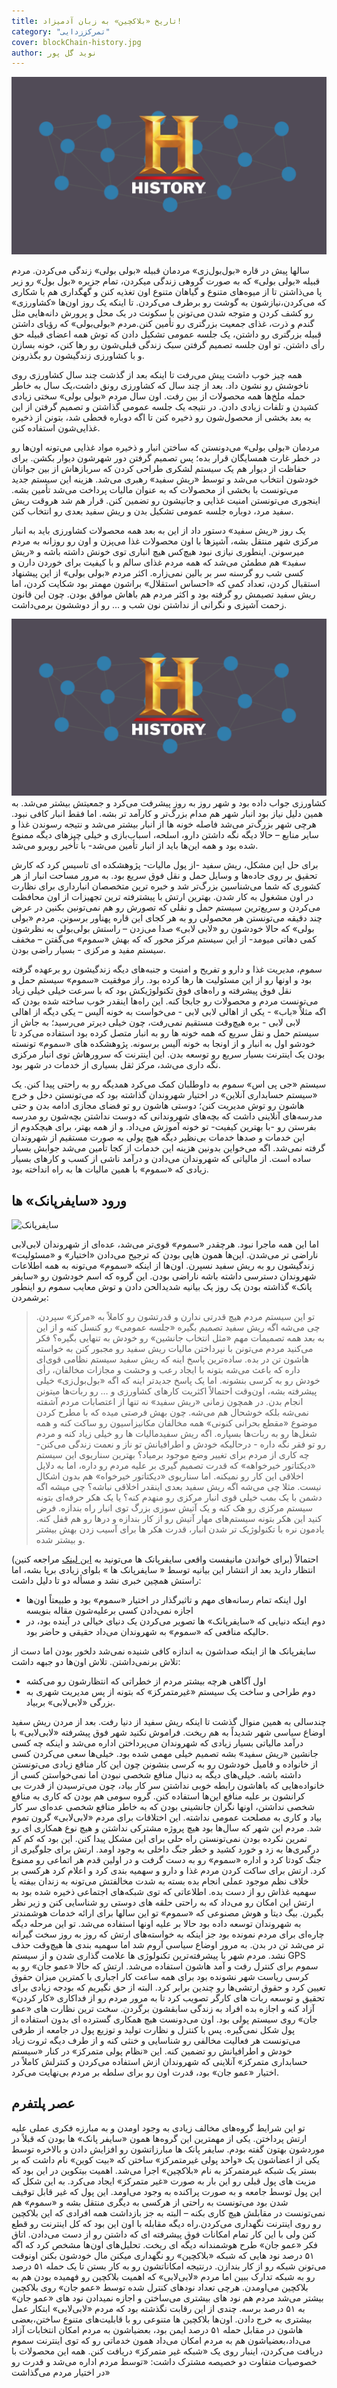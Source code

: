 ```yaml
---
title: تاریخ «بلاکچین» به زبان آدمیزاد!
category: "تمرکززدایی"
cover: blockChain-history.jpg
author: نوید گل‌ پور
---
```


![تاریخ بلاکچین به زبان آدمیزاد!](blockChain-history.jpg)

سالها پیش در قاره «بول‌بول‌زی» مردمان قبیله «بولی بولی» زندگی می‌کردن. مردم قبیله «بولی بولی» که به صورت گروهی زندگی میکردن، تمام جزیره «بول بول» رو زیر پا می‌ذاشتن تا از میوه‌های متنوع و گیاهان متنوع اون تغذیه کنن و گهگداری هم با شکاری که می‌کردن،‌نیازشون به گوشت رو برطرف می‌کردن. تا اینکه یک روز اون‌ها «کشاورزی» رو کشف کردن و متوجه شدن می‌تونن با سکونت در یک محل و پرورش دانه‌هایی مثل گندم و ذرت، غذای جمعیت بزرگتری رو تأمین کنن.مردم «بولی‌بولی» که رؤیای داشتن قبیله بزرگتری رو داشتن،‌ یک جلسه عمومی تشکیل دادن که توش همه اعضای قبیله حق رأی داشتن. تو اون جلسه تصمیم گرفتن سبک زندگی قبلی‌شون رو رها کنن،‌ خونه بسازن و با کشاورزی زندگیشون رو بگذرونن.

همه چیز خوب داشت پیش می‌رفت تا اینکه بعد از گذشت چند سال کشاورزی روی ناخوشش رو نشون داد. بعد از چند سال که کشاورزی رونق داشت،یک سال به خاطر حمله ملخ‌ها همه محصولات از بین رفت. اون سال مردم «بولی بولی» سختی زیادی کشیدن و تلفات زیادی دادن. در نتیجه یک جلسه عمومی گذاشتن و تصمیم گرفتن از این به بعد بخشی از محصول‌شون رو ذخیره کنن تا اگه دوباره قحطی شد،‌ بتونن از ذخیره غذایی‌شون استفاده کنن.

مردمان «بولی بولی» می‌دونستن که ساختن انبار و ذخیره مواد غذایی می‌تونه اون‌ها رو در خطر غارت همسایگان قرار بده؛ پس تصمیم گرفتن دور شهرشون دیوار بکشن. برای حفاظت از دیوار هم یک سیستم لشکری طراحی کردن که سربازهاش از بین جوانان خودشون انتخاب می‌شد و توسط «ریش سفید» رهبری می‌شد. هزینه این سیستم جدید می‌تونست با بخشی از محصولات که به عنوان مالیات پرداخت می‌شد تأمین بشه. اینجوری می‌تونستن امنیت غذایی و جانیشون رو تضمین کنن. قرار هم شد هروقت ریش سفید مرد، دوباره جلسه عمومی تشکیل بدن و ریش سفید بعدی رو انتخاب کنن.

یک روز «ریش سفید» دستور داد از این به بعد همه محصولات کشاورزی باید به انبار مرکزی شهر منتقل بشه، آشپزها با اون محصولات غذا می‌پزن و اون رو روزانه به مردم میرسونن. اینطوری نیازی نبود هیچ‌کس هیچ انباری توی خونش داشته باشه و «ریش سفید» هم مطمئن می‌شد که همه مردم غذای سالم و با کیفیت برای خوردن دارن و کسی شب رو گرسنه سر بر بالین نمی‌زاره. اکثر مردم «بولی بولی» از این پیشنهاد استقبال کردن،‌ تعداد کمی که «احساس استقلال» براشون مهمتر بود شکایت کردن،‌ اما ریش سفید تصیمش رو گرفته بود و اکثر مردم هم باهاش موافق بودن. چون این قانون زحمت آشپزی و نگرانی از نداشتن نون شب و … رو از دوششون برمی‌داشت.

![تاریخ بلاکچین به زبان آدمیزاد!](blockChain-history.jpg)
کشاورزی جواب داده بود و شهر روز به روز پیشرفت می‌کرد و جمعیتش بیشتر می‌شد. به همین دلیل نیاز بود انبار شهر هم مدام بزرگ‌تر و کارآمد تر بشه. اما فقط انبار کافی نبود. هرچی شهر بزرگ‌تر می‌شد فاصله خونه ها از انبار بیشتر می‌شد و نتیجه رسوندن غذا و سایر منابع – حالا دیگه نگه داشتن دارو،‌ اسلحه، اسباب‌بازی و خیلی چیزهای دیگه ممنوع شده بود و همه این‌ها باید از انبار تأمین می‌شد- با تأخیر روبرو می‌شد.

برای حل این مشکل، ریش سفید -از پول مالیات- پژوهشکده ای تاسیس کرد که کارش تحقیق بر روی جاده‌ها و وسایل حمل و نقل فوق سریع‌ بود.
به مرور مساحت انبار از هر کشوری که شما می‌شناسین بزرگ‌تر شد و خبره ترین متخصصان انبارداری برای نظارت در اون مشغول به کار شدن. بهترین ارتش با پیشترفته ترین تجهیزات از اون محافظت می‌کردن و سریع‌ترین سیستم حمل و نقلی که تصورش رو هم نمی‌تونین بکنین در عرض چند دقیقه می‌تونستن هر محصولی رو به هر کجای این قاره پهناور برسونن.
مردم «بولی بولی» که حالا خودشون رو «لابی لابی» صدا می‌زدن – راستش بولی‌بولی به نظرشون کمی دهاتی میومد- از این سیستم مرکز محور که که بهش «سموم» می‌گفتن – مخفف سیستم مفید و مرکزی - بسیار راضی بودن.

سموم، مدیریت غذا و دارو و تفریح و امنیت و جنبه‌های دیگه زندگیشون رو برعهده گرفته بود و اونها رو از این مسئولیت ها رها کرده بود.
راز موفقیت «سموم» سیستم حمل و نقل فوق پیشرفته و راه‌های فوق تکنولوژیکش بود که با سرعت خیلی خیلی زیاد می‌تونست مردم و محصولات رو جابجا کنه. این راه‌ها اینقدر خوب ساخته شده بودن که اگه مثلاً «باب» - یکی از اهالی لابی لابی - می‌خواست به خونه آلیس – یکی دیگه از اهالی لابی لابی - بره هیچ‌وقت مستقیم نمی‌رفت،‌ چون خیلی دیرتر می‌رسید؛ به جاش از سیستم حمل و نقل سریع که همه خونه ها رو به انبار متصل کرده بود استفاده می‌کرد تا خودشو اول به انبار و از اونجا به خونه آلیس برسونه.
پژوهشکده های «سموم» تونسته بودن یک اینترنت بسیار سریع رو توسعه بدن. این اینترنت که سرورهاش توی انبار مرکزی نگه داری می‌شد، مرکز ثقل بسیاری از خدمات در شهر بود.

سیستم «جی پی اس» سموم به داوطلبان کمک می‌کرد همدیگه رو به راحتی پیدا کنن. یک «سیستم حسابداری آنلاین» در اختیار شهروندان گذاشته بود که می‌تونستن دخل و خرج هاشون رو توش مدیریت کنن؛ دوستی هاشون رو تو فضای مجازی ادامه بدن و حتی مدرسه‌های آنلاینی داشت که بچه‌های شهروندانی که دوست نداشتن بچه‌شون رو مدرسه بفرستن رو -با بهترین کیفیت- تو خونه آموزش می‌داد. و از همه بهتر،‌ برای هیچکدوم از این خدمات و صدها خدمات بی‌نظیر دیگه هیچ پولی به صورت مستقیم از شهروندان گرفته نمی‌شد.
اگه می‌خواین بدونین هزینه این خدمات از کجا تأمین می‌شد جوابش بسیار ساده است. از مالیاتی که شهروندان می‌دادن و درآمد ناشی از کسب و کارهای بسیار زیادی که «سموم» با همین مالیات ها به راه انداخته بود.

## ورود «سایفرپانک» ها

![سایفرپانک](../مانیفست%20سایفرپانک/cypherpunk.jpg)

اما این همه ماجرا نبود. هرچقدر «سموم» قوی‌تر می‌شد، عده‌ای از شهروندان لابی‌لابی ناراضی تر می‌شدن. این‌ها همون هایی بودن که ترجیح می‌دادن «اختیار» و «مسئولیت» زندگیشون رو به ریش سفید نسپرن. اون‌ها از اینکه «سموم» می‌تونه به همه اطلاعات شهروندان دسترسی داشته باشه ناراضی بودن. این گروه که اسم خودشون رو «سایفر پانک» گذاشته بودن یک روز یک بیانیه شدیدالحن دادن و توش معایب سموم رو اینطور برشمردن:

> تو این سیستم مردم هیچ قدرتی ندارن و قدرتشون رو کاملاً به «مرکز» سپردن.
> چی می‌شه اگه ریش سفید تصمیم بگیره «جلسه عمومی» رو کنسل کنه و از این به بعد همه تصمیمات مهم «مثل انتخاب جانشین» رو خودش به تنهایی بگیره؟
> فکر می‌کنید مردم می‌تونن با نپرداختن مالیات ریش سفید رو مجبور کنن به خواسته هاشون تن در بده. ساده‌ترین پاسخ اینه که ریش سفید سیستم نظامی قوی‌ای داره که باعث می‌شه بتونه با ایجاد رعب و وحشت و مجازات مخالفان، رأی خودش رو به کرسی بنشونه. اما یک پاسخ جدیدتر اینه که اگه «بول‌بول‌زی» خیلی پیشرفته بشه، اون‌وقت احتمالاً اکثریت کارهای کشاورزی و … رو ربات‌ها میتونن انجام بدن. در همچون زمانی «ریش سفید» نه تنها از اعتصابات مردم آشفته نمی‌شه بلکه خوشحال هم می‌شه. چون بهش فرصتی میده که با مطرح کردن موضوع «مقطع بحرانی کنونی» همه مخالفان مکانیزاسیون رو ساکت کنه و همه شغل‌ها رو به ربات‌ها بسپاره.
> اگه ریش سفیدمالیات ها رو خیلی زیاد کنه و مردم رو تو فقر نگه داره - درحالیکه خودش و اطرافیانش تو ناز و نعمت زندگی می‌کنن- چه کاری از مردم برای تغییر وضع موجود برمیاد؟
> بهترین سناریوی این سیستم «دیکتاتور خیرخواهه» که قدرت تصمیم گیری بر علیه مردم رو داره، اما به دلایل اخلاقی این کار رو نمیکنه. اما سناریوی «دیکتاتور خیرخواه» هم بدون اشکال نیست. مثلا چی می‌شه اگه ریش سفید بعدی اینقدر اخلاقی نباشه؟
> چی میشه اگه دشمن با یک بمب خیلی قوی انبار مرکزی رو منهدم کنه؟ یا یک هکر حرفه‌ای بتونه سیستم مرکزی رو هک کنه و یک آتیش سوزی بزرگ توی انبار راه بندازه. فرض کنید این هکر بتونه سیستم‌های مهار آتیش رو از کار بندازه و درها رو هم قفل کنه. یادمون نره با تکنولوژیک تر شدن انبار، قدرت هکر ها برای آسیب زدن بهش بیشتر و بیشتر شده.

(برای خواندن مانیفست واقعی سایفرپانک ها ‌می‌تونید به
[این لینک](/مانیفست%20سایفرپانک)
مراجعه کنین)
احتمالاً انتظار دارید بعد از انتشار این بیانیه توسط « سایفرپانک ها » بلوای زیادی برپا بشه،‌ اما راستش همچین خبری نشد و مسأله دو تا دلیل داشت:

- اول اینکه تمام رسانه‌های مهم و تاثیرگذار در اختیار «سموم» بود و طبیعتاً اون‌ها اجازه نمی‌دادن کسی برعلیه‌شون مقاله بنویسه
- دوم اینکه دنیایی که «سایفرپانک» ها تصویر می‌کردن یک دنیای خیالی در آینده بود،‌ در حالیکه منافعی که «سموم» به شهروندان می‌داد حقیقی و حاضر بود.

سایفرپانک ها از اینکه صداشون به اندازه کافی شنیده نمی‌شد دلخور بودن اما دست از تلاش برنمی‌داشتن. تلاش اون‌ها دو جبهه داشت:

- اول آگاهی هرچه بیشتر مردم از خطراتی که انتظارشون رو می‌کشه
- دوم طراحی و ساخت یک سیستم «غیرمتمرکز» که بتونه از پس مدیریت شهری به بزرگی «لابی‌لابی» بربیاد.

چندسالی به همین منوال گذشت تا اینکه ریش سفید از دنیا رفت. بعد از مردن ریش سفید اوضاع سیاسی شهر شدیداً به هم ریخت. فراموش نکنید شهر فوق پیشرفته «لابی‌لابی» با درآمد مالیاتی بسیار زیادی که شهروندان می‌پرداختن اداره می‌شد و اینکه چه کسی جانشین «ریش سفید» بشه تصمیم خیلی مهمی شده بود.
خیلی‌ها سعی می‌کردن کسی از خانواده و فامیل خودشون رو به کرسی بنشونن چون این کار منافع زیادی می‌تونستن داشته باشه. خیلی‌های دیگه به دنبال منافع شخصی نبودن اما نمی‌خواستن کسی از خانواده‌هایی که باهاشون رابطه خوبی نداشتن سر کار بیاد،‌ چون می‌ترسیدن از قدرت بی کرانشون بر علیه منافع این‌ها استفاده کنن. گروه سومی هم بودن که کاری به منافع شخصی نداشتن، اونها نگران جانشینی بودن که به خاطر منافع شخصی عده‌ای سر کار بیاد و کاری به مصلحت عمومی نداشته.
این اختلافات برای مردم «لابی‌لابی» گرون تموم شد. مردم این شهر که سال‌ها بود هیچ پروژه مشترکی نداشتن و هیچ نوع همکاری ای رو تمرین نکرده بودن نمی‌تونستن راه حلی برای این مشکل پیدا کنن. این بود که کم کم درگیری‌ها به زد و خورد کشید و خطر جنگ داخلی به وجود اومد.
ارتش برای جلوگیری از جنگ کودتا کرد و اداره «سموم» رو به دست گرفت و در اولین قدم هر اتماعی رو ممنوع کرد. ارتش برای ساکت کردن مردم غذا و دارو و سهمیه بندی کرد و اعلام کرد هرکسی بر خلاف نظم موجود عملی انجام بده بسته به شدت مخالفتش می‌تونه به زندان بیفته یا سهمیه غذاش رو از دست بده. اطلاعاتی که توی شبکه‌های اجتماعی ذخیره شده بود به ارتش این امکان رو می‌داد که به راحتی حلقه های دوستی رو شناسایی کنن و زیر نظر بگیرن. بیگ دیتا و هوش مصنوعی که «سموم» تو این سالها برای ارائه خدمات هوشمندتر به شهروندان توسعه داده بود حالا بر علیه اونها استفاده می‌شد. تو این مرحله دیگه چاره‌ای برای مردم نمونده بود جز اینکه به خواسته‌های ارتش که روز به روز سخت گیرانه تر می‌شد تن در بدن.
به مرور اوضاع سیاسی آروم شد اما سهمیه بندی ها هیچ‌وقت حذف نشد. مردم شهر با پیشرفته‌ترین تکنولوژی ها علامت گذاری شدن و از سیستم GPS سموم برای کنترل رفت و آمد هاشون استفاده می‌شد. ارتش که حالا «عمو جان» رو به کرسی ریاست شهر نشونده بود برای همه ساعت کار اجباری با کمترین میزان حقوق تعیین کرد و حقوق ارتشی‌ها رو چندین برابر کرد. البته از حق نگیریم که بودجه زیادی برای تحقیق و توسعه ربات های کارگر تصویب کرد تا به مرور مردم رو از فداکاری «کار کردن» آزاد کنه و اجازه بده افراد به زندگی سابقشون برگردن.
سخت ترین نظارت های «عمو جان» روی سیستم پولی بود. اون می‌دونست هیچ همکاری گسترده ای بدون استفاده از پول شکل نمی‌گیره. پس با کنترل و نظارت تولید و توزیع پول در جامعه از طرفی می‌تونست هر فعالیت مخالفی رو شناسایی و خنثی کنه و از طرف دیگه ثروت زیاد خودش و اطرافیانش رو تضمین کنه. این «نظام پولی متمرکز» در کنار «سیستم حسابداری متمرکز» آنلاینی که شهروندان ازش استفاده می‌کردن و کنترلش کاملاً در اختیار «عمو جان» بود،‌ قدرت اون رو برای سلطه بر مردم بی‌نهایت می‌کرد.

## عصر پلتفرم

تو این شرایط گروه‌های مخالف زیادی به وجود اومدن و به مبارزه فکری عملی علیه ارتش پرداختن. یکی از مهمترین این گروه‌ها همون «سایفر پانک» ها بودن که قبلاً در موردشون بهتون گفته بودم. سایفر پانک ها مبارزاتشون رو افزایش دادن و بالاخره توسط یکی از اعضاشون یک «واحد پولی غیرمتمرکز» ساختن که «بیت کوین» نام داشت که بر بستر یک شبکه غیرمتمرکز به نام «بلاکچین» اجرا می‌شد.
اهمیت بیتکوین در این بود که مزیت های پول قبلی رو این بار به صورت «غیر متمرکز» ایجاد می‌کرد. به این شکل که این پول توسط جامعه و به صورت پراکنده به وجود می‌اومد. این پول که غیر قابل توقیف شدن بود می‌تونست به راحتی از هرکسی به دیگری منتقل بشه و «سموم» هم نمی‌تونست در مقابلش هیچ کاری بکنه – البته به جز بازداشت همه افرادی که این بلاکچین رو روی اینترنت نگهداری می‌کردن.راه دیگه مقابله با اون این بود که کل اینترنت رو قطع کنن ولی با این کار تمام امکانات فوق پیشرفته ای که داشتن رو از دست می‌دادن.
اتاق فکر «عمو جان» طرح هوشمندانه دیگه ای ریخت. تحلیل‌های اون‌ها مشخص کرد که اگه ۵۱ درصد نود هایی که شبکه «بلاکچین» رو نگهداری میکنن مال خودشون بکنن اونوقت می‌تونن شبکه رو از کار بندازن. درنتیجه امکاناتشون رو به کار بستن تا یک حمله ۵۱ درصد رو به شبکه تدارک ببین اما مردم «لابی‌لابی» که اهمیت بلاکچین رو فهمیده بودن هم به بلاکچین می‌اومدن. هرچی تعداد نودهای کنترل شده توسط «عمو جان» روی بلاکچین بیشتر می‌شد مردم هم نود های بیشتری می‌ساختن و اجازه نمیدادن نود های «عمو جان» به ۵۱ درصد برسه.
چندی از این رقابت نگذشته بود که مردم «لابی‌لابی» ابتکار عمل بیشتری به خرج دادن. اون‌ها بلاکچین ها متنوعی رو با قابلیت‌های متنوع ساختن،‌بعضی هاشون در مقابل حمله ۵۱ درصد ایمن بود، بعضیاشون به مردم امکان انتخابات آزاد می‌داد،‌بعضیاشون هم به مردم امکان می‌داد همون خدماتی رو که توی اینترنت سموم دریافت می‌کردن،‌ اینبار روی یک «شبکه غیر متمرکز» دریافت کنن. همه این محصولات با خصوصیات متفاوت دو خصیصه مشترک داشت:‌ «توسط مردم اداره می‌شد و قدرت رو در اختیار مردم می‌گذاشت»
